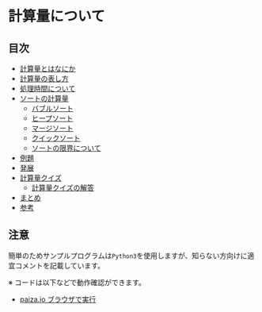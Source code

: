 # 計算量について

## 目次

- [計算量とはなにか](./complexity.md)
- [計算量の表し方](./complexity_landau.md)
- [処理時間について](./process_time.md)
- [ソートの計算量](./sort.md)
  - [バブルソート](./sort_bubble_sort.md)
  - [ヒープソート](./sort_heap_sort.md)
  - [マージソート](./sort_merge_sort.md)
  - [クイックソート](./sort_quick_sort.md)
  - [ソートの限界について](./sort_limit.md)
- [例題](./example1.md)
- [発展](./application.md)
- [計算量クイズ](./practice.md)
  - [計算量クイズの解答](./complexity/answer.md)
- [まとめ](./conclusion.md)
- [参考](./references.md)

## 注意

簡単のためサンプルプログラムは`Python3`を使用しますが、知らない方向けに適宜コメントを記載しています。

※ コードは以下などで動作確認ができます。
- [paiza.io ブラウザで実行](https://paiza.io/projects/Y5PIJUfXrlpcV-zkCMmm7Q)
